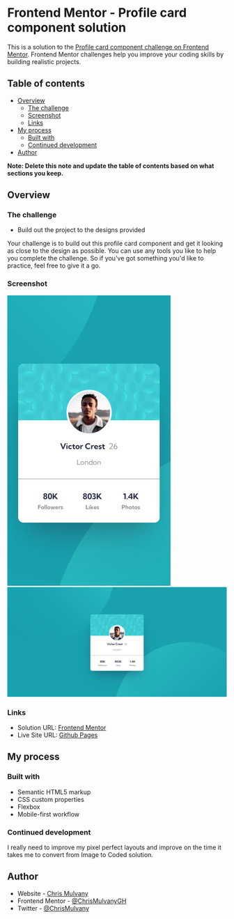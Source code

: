 # Frontend Mentor - Profile card component solution

This is a solution to the [Profile card component challenge on Frontend Mentor](https://www.frontendmentor.io/challenges/profile-card-component-cfArpWshJ). Frontend Mentor challenges help you improve your coding skills by building realistic projects. 

## Table of contents

- [Overview](#overview)
  - [The challenge](#the-challenge)
  - [Screenshot](#screenshot)
  - [Links](#links)
- [My process](#my-process)
  - [Built with](#built-with)
  - [Continued development](#continued-development)
- [Author](#author)

**Note: Delete this note and update the table of contents based on what sections you keep.**

## Overview

### The challenge

- Build out the project to the designs provided

Your challenge is to build out this profile card component and get it looking as close to the design as possible.
You can use any tools you like to help you complete the challenge. So if you've got something you'd like to practice, feel free to give it a go.

### Screenshot

![mobile-profile-card.png](mobile-profile-card.png)
![desktop-profile-card.png](desktop-profile-card.png)

### Links

- Solution URL: [Frontend Mentor](https://www.frontendmentor.io/solutions/responsive-css-mobile-first-profile-card-component-SkZQQFh4c)
- Live Site URL: [Github Pages](https://chrismulvanygh.github.io/profile-card-component/)

## My process

### Built with

- Semantic HTML5 markup
- CSS custom properties
- Flexbox
- Mobile-first workflow

### Continued development

I really need to improve my pixel perfect layouts and improve on the time it takes me to convert from Image to Coded solution.

## Author

- Website - [Chris Mulvany](https://www.chrismulvany.com)
- Frontend Mentor - [@ChrisMulvanyGH](https://www.frontendmentor.io/profile/ChrisMulvanyGH)
- Twitter - [@ChrisMulvany](https://twitter.com/ChrisMulvany)

